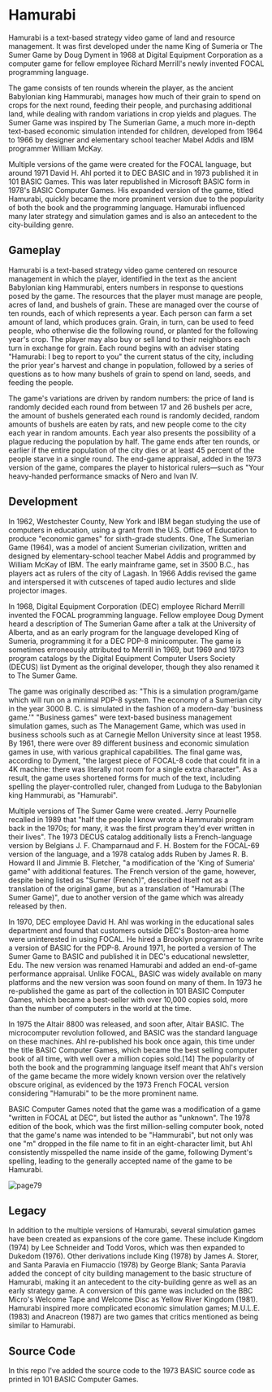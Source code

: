 # Hamurabi

Hamurabi is a text-based strategy video game of land and resource management. It was first developed under the name King of Sumeria or The Sumer Game by Doug Dyment in 1968 at Digital Equipment Corporation as a computer game for fellow employee Richard Merrill's newly invented FOCAL programming language.

The game consists of ten rounds wherein the player, as the ancient Babylonian king Hammurabi, manages how much of their grain to spend on crops for the next round, feeding their people, and purchasing additional land, while dealing with random variations in crop yields and plagues. The Sumer Game was inspired by The Sumerian Game, a much more in-depth text-based economic simulation intended for children, developed from 1964 to 1966 by designer and elementary school teacher Mabel Addis and IBM programmer William McKay.

Multiple versions of the game were created for the FOCAL language, but around 1971 David H. Ahl ported it to DEC BASIC and in 1973 published it in 101 BASIC Games. This was later republished in Microsoft BASIC form in 1978's BASIC Computer Games. His expanded version of the game, titled Hamurabi, quickly became the more prominent version due to the popularity of both the book and the programming language. Hamurabi influenced many later strategy and simulation games and is also an antecedent to the city-building genre.

## Gameplay

Hamurabi is a text-based strategy video game centered on resource management in which the player, identified in the text as the ancient Babylonian king Hammurabi, enters numbers in response to questions posed by the game. The resources that the player must manage are people, acres of land, and bushels of grain. These are managed over the course of ten rounds, each of which represents a year. Each person can farm a set amount of land, which produces grain. Grain, in turn, can be used to feed people, who otherwise die the following round, or planted for the following year's crop. The player may also buy or sell land to their neighbors each turn in exchange for grain. Each round begins with an adviser stating "Hamurabi: I beg to report to you" the current status of the city, including the prior year's harvest and change in population, followed by a series of questions as to how many bushels of grain to spend on land, seeds, and feeding the people.

The game's variations are driven by random numbers: the price of land is randomly decided each round from between 17 and 26 bushels per acre, the amount of bushels generated each round is randomly decided, random amounts of bushels are eaten by rats, and new people come to the city each year in random amounts. Each year also presents the possibility of a plague reducing the population by half. The game ends after ten rounds, or earlier if the entire population of the city dies or at least 45 percent of the people starve in a single round. The end-game appraisal, added in the 1973 version of the game, compares the player to historical rulers—such as "Your heavy-handed performance smacks of Nero and Ivan IV.

## Development

In 1962, Westchester County, New York and IBM began studying the use of computers in education, using a grant from the U.S. Office of Education to produce "economic games" for sixth-grade students. One, The Sumerian Game (1964), was a model of ancient Sumerian civilization, written and designed by elementary-school teacher Mabel Addis and programmed by William McKay of IBM. The early mainframe game, set in 3500 B.C., has players act as rulers of the city of Lagash. In 1966 Addis revised the game and interspersed it with cutscenes of taped audio lectures and slide projector images.

In 1968, Digital Equipment Corporation (DEC) employee Richard Merrill invented the FOCAL programming language. Fellow employee Doug Dyment heard a description of The Sumerian Game after a talk at the University of Alberta, and as an early program for the language developed King of Sumeria, programming it for a DEC PDP-8 minicomputer. The game is sometimes erroneously attributed to Merrill in 1969, but 1969 and 1973 program catalogs by the Digital Equipment Computer Users Society (DECUS) list Dyment as the original developer, though they also renamed it to The Sumer Game.

The game was originally described as: "This is a simulation program/game which will run on a minimal PDP-8 system. The economy of a Sumerian city in the year 3000 B. C. is simulated in the fashion of a modern-day 'business game.'" "Business games" were text-based business management simulation games, such as The Management Game, which was used in business schools such as at Carnegie Mellon University since at least 1958. By 1961, there were over 89 different business and economic simulation games in use, with various graphical capabilities. The final game was, according to Dyment, "the largest piece of FOCAL-8 code that could fit in a 4K machine: there was literally not room for a single extra character". As a result, the game uses shortened forms for much of the text, including spelling the player-controlled ruler, changed from Luduga to the Babylonian king Hammurabi, as "Hamurabi".

Multiple versions of The Sumer Game were created. Jerry Pournelle recalled in 1989 that "half the people I know wrote a Hammurabi program back in the 1970s; for many, it was the first program they'd ever written in their lives". The 1973 DECUS catalog additionally lists a French-language version by Belgians J. F. Champarnaud and F. H. Bostem for the FOCAL-69 version of the language, and a 1978 catalog adds Ruben by James R. B. Howard II and Jimmie B. Fletcher, "a modification of the 'King of Sumeria' game" with additional features. The French version of the game, however, despite being listed as "Sumer (French)", described itself not as a translation of the original game, but as a translation of "Hamurabi (The Sumer Game)", due to another version of the game which was already released by then.

In 1970, DEC employee David H. Ahl was working in the educational sales department and found that customers outside DEC's Boston-area home were uninterested in using FOCAL. He hired a Brooklyn programmer to write a version of BASIC for the PDP-8. Around 1971, he ported a version of The Sumer Game to BASIC and published it in DEC's educational newsletter, Edu. The new version was renamed Hamurabi and added an end-of-game performance appraisal. Unlike FOCAL, BASIC was widely available on many platforms and the new version was soon found on many of them. In 1973 he re-published the game as part of the collection in 101 BASIC Computer Games, which became a best-seller with over 10,000 copies sold, more than the number of computers in the world at the time.

In 1975 the Altair 8800 was released, and soon after, Altair BASIC. The microcomputer revolution followed, and BASIC was the standard language on these machines. Ahl re-published his book once again, this time under the title BASIC Computer Games, which became the best selling computer book of all time, with well over a million copies sold.[14] The popularity of both the book and the programming language itself meant that Ahl's version of the game became the more widely known version over the relatively obscure original, as evidenced by the 1973 French FOCAL version considering "Hamurabi" to be the more prominent name.

BASIC Computer Games noted that the game was a modification of a game "written in FOCAL at DEC", but listed the author as "unknown". The 1978 edition of the book, which was the first million-selling computer book, noted that the game's name was intended to be "Hammurabi", but not only was one "m" dropped in the file name to fit in an eight-character limit, but Ahl consistently misspelled the name inside of the game, following Dyment's spelling, leading to the generally accepted name of the game to be Hamurabi.

![page79](https://user-images.githubusercontent.com/14840708/139722307-d0542ea7-90b4-4fa3-957e-b0652972aba7.gif)

## Legacy

In addition to the multiple versions of Hamurabi, several simulation games have been created as expansions of the core game. These include Kingdom (1974) by Lee Schneider and Todd Voros, which was then expanded to Dukedom (1976). Other derivations include King (1978) by James A. Storer, and Santa Paravia en Fiumaccio (1978) by George Blank; Santa Paravia added the concept of city building management to the basic structure of Hamurabi, making it an antecedent to the city-building genre as well as an early strategy game. A conversion of this game was included on the BBC Micro's Welcome Tape and Welcome Disc as Yellow River Kingdom (1981). Hamurabi inspired more complicated economic simulation games; M.U.L.E. (1983) and Anacreon (1987) are two games that critics mentioned as being similar to Hamurabi.

## Source Code

In this repo I've added the source code to the 1973 BASIC source code as printed in 101 BASIC Computer Games.
